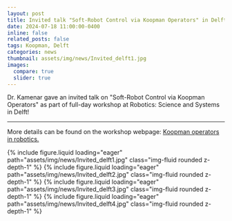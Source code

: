 ```yaml
---
layout: post
title: Invited talk "Soft-Robot Control via Koopman Operators" in Delft, Netherlands
date: 2024-07-18 11:00:00-0400
inline: false
related_posts: false
tags: Koopman, Delft
categories: news
thumbnail: assets/img/news/Invited_delft1.jpg
images:
  compare: true
  slider: true
---
```


Dr. Kamenar gave an invited talk on "Soft-Robot Control via Koopman Operators" as part of full-day workshop at Robotics: Science and Systems in Delft!

---

More details can be found on the workshop webpage: <a href="https://sites.google.com/yale.edu/rss-2024-koopman-operators/home">Koopman operators in robotics.</a>

<swiper-container keyboard="true" navigation="true" pagination="true" pagination-clickable="true" pagination-dynamic-bullets="true" rewind="true">
  <swiper-slide>{% include figure.liquid loading="eager" path="assets/img/news/Invited_delft1.jpg" class="img-fluid rounded z-depth-1" %}</swiper-slide>
  <swiper-slide>{% include figure.liquid loading="eager" path="assets/img/news/Invited_delft2.jpg" class="img-fluid rounded z-depth-1" %}</swiper-slide>
  <swiper-slide>{% include figure.liquid loading="eager" path="assets/img/news/Invited_delft3.jpg" class="img-fluid rounded z-depth-1" %}</swiper-slide>
  <swiper-slide>{% include figure.liquid loading="eager" path="assets/img/news/Invited_delft4.jpg" class="img-fluid rounded z-depth-1" %}</swiper-slide>
</swiper-container>

<!--#### Hipster list

<ul>
    <li>brunch</li>
    <li>fixie</li>
    <li>raybans</li>
    <li>messenger bag</li>
</ul>

Hoodie Thundercats retro, tote bag 8-bit Godard craft beer gastropub. Truffaut Tumblr taxidermy, raw denim Kickstarter sartorial dreamcatcher. Quinoa chambray slow-carb salvia readymade, bicycle rights 90's yr typewriter selfies letterpress cardigan vegan.

---

Pug heirloom High Life vinyl swag, single-origin coffee four dollar toast taxidermy reprehenderit fap distillery master cleanse locavore. Est anim sapiente leggings Brooklyn ea. Thundercats locavore excepteur veniam eiusmod. Raw denim Truffaut Schlitz, migas sapiente Portland VHS twee Bushwick Marfa typewriter retro id keytar.

> We do not grow absolutely, chronologically. We grow sometimes in one dimension, and not in another, unevenly. We grow partially. We are relative. We are mature in one realm, childish in another.
> —Anais Nin

Fap aliqua qui, scenester pug Echo Park polaroid irony shabby chic ex cardigan church-key Odd Future accusamus. Blog stumptown sartorial squid, gastropub duis aesthetic Truffaut vero. Pinterest tilde twee, odio mumblecore jean shorts lumbersexual.
-->